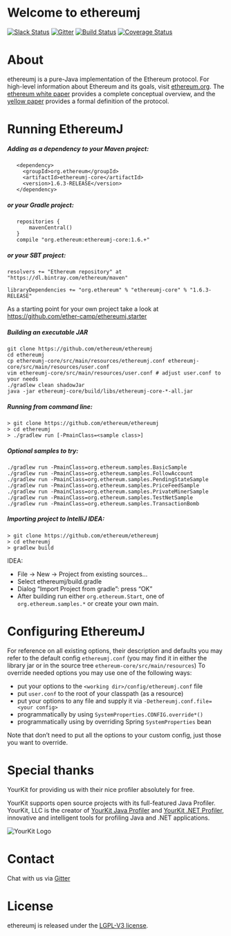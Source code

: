 # Welcome to ethereumj

[![Slack Status](http://harmony-slack-ether-camp.herokuapp.com/badge.svg)](http://ether.camp) 
[![Gitter](https://badges.gitter.im/Join%20Chat.svg)](https://gitter.im/ethereum/ethereumj?utm_source=badge&utm_medium=badge&utm_campaign=pr-badge&utm_content=badge)
[![Build Status](https://travis-ci.org/ethereum/ethereumj.svg?branch=master)](https://travis-ci.org/ethereum/ethereumj)
[![Coverage Status](https://coveralls.io/repos/ethereum/ethereumj/badge.png?branch=master)](https://coveralls.io/r/ethereum/ethereumj?branch=master)


# About
ethereumj is a pure-Java implementation of the Ethereum protocol. For high-level information about Ethereum and its goals, visit [ethereum.org](https://ethereum.org). The [ethereum white paper](https://github.com/ethereum/wiki/wiki/White-Paper) provides a complete conceptual overview, and the [yellow paper](http://gavwood.com/Paper.pdf) provides a formal definition of the protocol.

# Running EthereumJ

##### Adding as a dependency to your Maven project: 

```
   <dependency>
     <groupId>org.ethereum</groupId>
     <artifactId>ethereumj-core</artifactId>
     <version>1.6.3-RELEASE</version>
   </dependency>
```

##### or your Gradle project: 

```
   repositories {
       mavenCentral()
   }
   compile "org.ethereum:ethereumj-core:1.6.+"
```

##### or your SBT project: 

```
resolvers += "Ethereum repository" at "https://dl.bintray.com/ethereum/maven"

libraryDependencies += "org.ethereum" % "ethereumj-core" % "1.6.3-RELEASE"
```

As a starting point for your own project take a look at https://github.com/ether-camp/ethereumj.starter

##### Building an executable JAR
```
git clone https://github.com/ethereum/ethereumj
cd ethereumj
cp ethereumj-core/src/main/resources/ethereumj.conf ethereumj-core/src/main/resources/user.conf
vim ethereumj-core/src/main/resources/user.conf # adjust user.conf to your needs
./gradlew clean shadowJar
java -jar ethereumj-core/build/libs/ethereumj-core-*-all.jar
```

##### Running from command line:
```
> git clone https://github.com/ethereum/ethereumj
> cd ethereumj
> ./gradlew run [-PmainClass=<sample class>]
```

##### Optional samples to try:
```
./gradlew run -PmainClass=org.ethereum.samples.BasicSample
./gradlew run -PmainClass=org.ethereum.samples.FollowAccount
./gradlew run -PmainClass=org.ethereum.samples.PendingStateSample
./gradlew run -PmainClass=org.ethereum.samples.PriceFeedSample
./gradlew run -PmainClass=org.ethereum.samples.PrivateMinerSample
./gradlew run -PmainClass=org.ethereum.samples.TestNetSample
./gradlew run -PmainClass=org.ethereum.samples.TransactionBomb
```

##### Importing project to IntelliJ IDEA: 
```
> git clone https://github.com/ethereum/ethereumj
> cd ethereumj
> gradlew build
```
  IDEA: 
* File -> New -> Project from existing sources…
* Select ethereumj/build.gradle
* Dialog “Import Project from gradle”: press “OK”
* After building run either `org.ethereum.Start`, one of `org.ethereum.samples.*` or create your own main. 

# Configuring EthereumJ

For reference on all existing options, their description and defaults you may refer to the default config `ethereumj.conf` (you may find it in either the library jar or in the source tree `ethereum-core/src/main/resources`) 
To override needed options you may use one of the following ways: 
* put your options to the `<working dir>/config/ethereumj.conf` file
* put `user.conf` to the root of your classpath (as a resource) 
* put your options to any file and supply it via `-Dethereumj.conf.file=<your config>`
* programmatically by using `SystemProperties.CONFIG.override*()`
* programmatically using by overriding Spring `SystemProperties` bean 

Note that don’t need to put all the options to your custom config, just those you want to override. 

# Special thanks
YourKit for providing us with their nice profiler absolutely for free.

YourKit supports open source projects with its full-featured Java Profiler.
YourKit, LLC is the creator of <a href="https://www.yourkit.com/java/profiler/">YourKit Java Profiler</a>
and <a href="https://www.yourkit.com/.net/profiler/">YourKit .NET Profiler</a>,
innovative and intelligent tools for profiling Java and .NET applications.

![YourKit Logo](https://www.yourkit.com/images/yklogo.png)

# Contact
Chat with us via [Gitter](https://gitter.im/ethereum/ethereumj)

# License
ethereumj is released under the [LGPL-V3 license](LICENSE).


